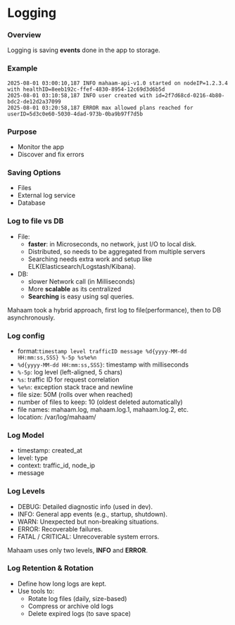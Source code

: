 # Logging

### Overview

Logging is saving **events** done in the app to storage.

### Example

```log
2025-08-01 03:00:10,187 INFO mahaam-api-v1.0 started on nodeIP=1.2.3.4 with healthID=8eeb192c-ffef-4830-8954-12c69d3d6b5d
2025-08-01 03:10:58,187 INFO user created with id=2f7d68cd-0216-4b80-bdc2-de12d2a37099
2025-08-01 03:20:58,187 ERROR max allowed plans reached for userID=5d3c0e60-5030-4dad-973b-0ba9b97f7d5b
```

### Purpose

- Monitor the app
- Discover and fix errors

### Saving Options

- Files
- External log service
- Database

### Log to file vs DB

- File:
  - **faster**: in Microseconds, no network, just I/O to local disk.
  - Distributed, so needs to be aggregated from multiple servers
  - Searching needs extra work and setup like ELK(Elasticsearch/Logstash/Kibana).
- DB:
  - slower Network call (in Milliseconds)
  - More **scalable** as its centralized
  - **Searching** is easy using sql queries.

Mahaam took a hybrid approach, first log to file(performance), then to DB asynchronously.

### Log config

- format:`timestamp level trafficID message %d{yyyy-MM-dd HH:mm:ss,SSS} %-5p %s%e%n`
- `%d{yyyy-MM-dd HH:mm:ss,SSS}`: timestamp with milliseconds
- `%-5p`: log level (left-aligned, 5 chars)
- `%s`: traffic ID for request correlation
- `%e%n`: exception stack trace and newline
- file size: 50M (rolls over when reached)
- number of files to keep: 10 (oldest deleted automatically)
- file names: mahaam.log, mahaam.log.1, mahaam.log.2, etc.
- location: /var/log/mahaam/

### Log Model

- timestamp: created_at
- level: type
- context: traffic_id, node_ip
- message

### Log Levels

- DEBUG: Detailed diagnostic info (used in dev).
- INFO: General app events (e.g., startup, shutdown).
- WARN: Unexpected but non-breaking situations.
- ERROR: Recoverable failures.
- FATAL / CRITICAL: Unrecoverable system errors.

Mahaam uses only two levels, **INFO** and **ERROR**.

### Log Retention & Rotation

- Define how long logs are kept.
- Use tools to:
  - Rotate log files (daily, size-based)
  - Compress or archive old logs
  - Delete expired logs (to save space)
